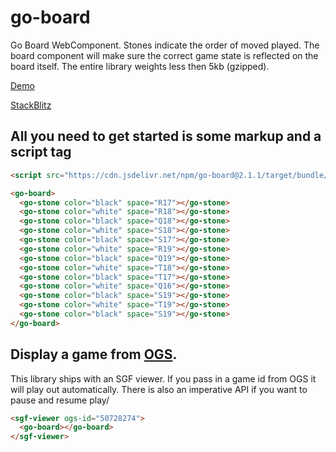# go-board

Go Board WebComponent. Stones indicate the order of moved played. The board component will make sure the correct game state is reflected on the board itself. The entire library weights less then 5kb (gzipped).

[Demo](https://go-viewer.web.app/)

[StackBlitz](https://stackblitz.com/edit/go-board-demo?file=index.html)

## All you need to get started is some markup and a script tag

```HTML
<script src="https://cdn.jsdelivr.net/npm/go-board@2.1.1/target/bundle/go-board.min.js"></script>

<go-board>
  <go-stone color="black" space="R17"></go-stone>
  <go-stone color="white" space="R18"></go-stone>
  <go-stone color="black" space="Q18"></go-stone>
  <go-stone color="white" space="S18"></go-stone>
  <go-stone color="black" space="S17"></go-stone>
  <go-stone color="white" space="R19"></go-stone>
  <go-stone color="black" space="Q19"></go-stone>
  <go-stone color="white" space="T18"></go-stone>
  <go-stone color="black" space="T17"></go-stone>
  <go-stone color="white" space="Q16"></go-stone>
  <go-stone color="black" space="S19"></go-stone>
  <go-stone color="white" space="T19"></go-stone>
  <go-stone color="black" space="S19"></go-stone>
</go-board>
```

## Display a game from [OGS](https://online-go.com).

This library ships with an SGF viewer. If you pass in a game id from OGS it will play out automatically. There is also an imperative API if you want to pause and resume play/

```html
<sgf-viewer ogs-id="50728274">
  <go-board></go-board>
</sgf-viewer>
```
